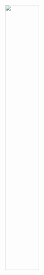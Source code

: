 <img align="left" width="47%" src="https://github-readme-stats.vercel.app/api?username=stan3slaw&theme=vue&show_icons=true"  />
